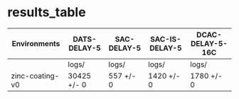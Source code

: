 # results_table
| Environments  |DATS-DELAY-5|SAC-DELAY-5|SAC-IS-DELAY-5|DCAC-DELAY-5-16C|
|---------------|------------|-----------|--------------|----------------|
|               |logs/       |logs/      |logs/         |logs/           |
|zinc-coating-v0|30425 +/- 0 |557 +/- 0  |1420 +/- 0    |1780 +/- 0      |
